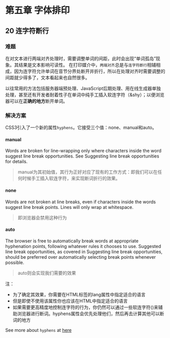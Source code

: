 # 第五章 字体排印
## 20 连字符断行
### 难题
在对文本进行两端对齐处理时，需要调整单词的间距，此时会出现“单词孤岛”现象。其结果是文本影响可读性。
在打印媒介中，`两端对齐`总是与`连字符断行`相辅相成，因为连字符允许单词在音节分界处断开并折行，所以在处理对齐时需要调整的间距就少得多了，文本看起来也自然很多。

以往常用的方法包括服务器端预处理、JavaScript后期处理、用在线生成器单独处理，甚至还有开发者耐着性子在单词中纯手工插入软连字符（&shy）；以便浏览器可以在**正确的地方**断开单词。

### 解决方案
CSS3引入了一个新的属性`hyphens`。它接受三个值：none、manual和auto。

#### manual
Words are broken for line-wrapping only where characters inside the word suggest line break opportunities. See Suggesting line break opportunities for details.
> manual为其初始值，其行为正好对应了现有的工作方式：即我们可以在任何时候手工插入软连字符，来实现断词折行的效果。

#### none
Words are not broken at line breaks, even if characters inside the words suggest line break points. Lines will only wrap at whitespace.
> 即浏览器会禁用这种行为

#### auto
The browser is free to automatically break words at appropriate hyphenation points, following whatever rules it chooses to use. Suggested line break opportunities, as covered in Suggesting line break opportunities, should be preferred over automatically selecting break points whenever possible.
> auto则会实现我们需要的效果

注：
- 为了确定其效果，你需要在HTML标签的lang属性中指定适合的语言
- 但是即使不使用该属性你也应该在HTML中指定适合的语言
- 如果需要更高精度地控制连字符的行为，你仍然可以通过一些软连字符(&shy;)来辅助浏览器进行断词。hyphens属性会优先处理他们，然后再去计算其他可以断词的地方


See more about `hyphens` at [here](https://developer.mozilla.org/en-US/docs/Web/CSS/hyphens)

